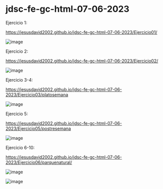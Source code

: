 # jdsc-fe-gc-html-07-06-2023

Ejercicio 1:

https://jesusdavid2002.github.io/jdsc-fe-gc-html-07-06-2023/Ejercicio01/

![image](https://github.com/JesusDavid2002/jdsc-fe-gc-html-07-06-2023/assets/82532848/cabbc16c-bc86-40fa-80bf-e2e53ec6664c)

Ejercicio 2:

https://jesusdavid2002.github.io/jdsc-fe-gc-html-07-06-2023/Ejercicio02/

![image](https://github.com/JesusDavid2002/jdsc-fe-gc-html-07-06-2023/assets/82532848/63144c8e-f3ea-49aa-b5aa-3253549285ea)

Ejercicio 3-4:

https://jesusdavid2002.github.io/jdsc-fe-gc-html-07-06-2023/Ejercicio03/platosemana

![image](https://github.com/JesusDavid2002/jdsc-fe-gc-html-07-06-2023/assets/82532848/9ccd07e5-3225-4f66-baec-464a3c49dab6)

Ejercicio 5:

https://jesusdavid2002.github.io/jdsc-fe-gc-html-07-06-2023/Ejercicio05/postresemana

![image](https://github.com/JesusDavid2002/jdsc-fe-gc-html-07-06-2023/assets/82532848/eb06e2a9-7c08-4ee2-aa59-d808abe37224)

Ejercicio 6-10: 

https://jesusdavid2002.github.io/jdsc-fe-gc-html-07-06-2023/Ejercicio06/parquenatural/

![image](https://github.com/JesusDavid2002/jdsc-fe-gc-html-07-06-2023/assets/82532848/a0eed496-7389-4235-a22b-571b2fcf0f60)

![image](https://github.com/JesusDavid2002/jdsc-fe-gc-html-07-06-2023/assets/82532848/bf2f8bce-cd46-4c69-8b55-5d6d81746998)

